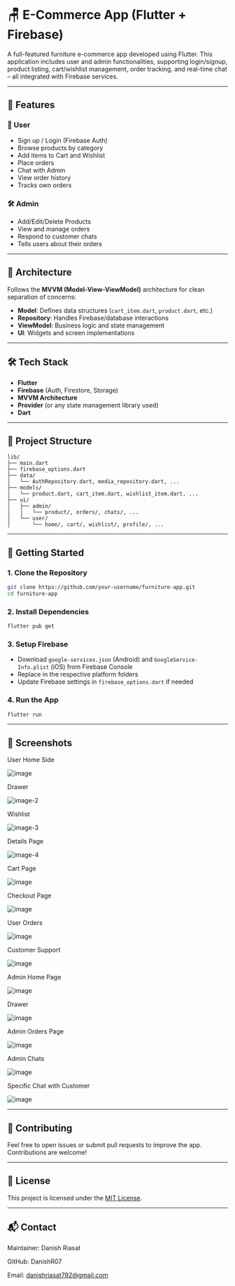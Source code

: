 
# 🪑 E-Commerce App (Flutter + Firebase)

A full-featured furniture e-commerce app developed using Flutter. This application includes user and admin functionalities, supporting login/signup, product listing, cart/wishlist management, order tracking, and real-time chat – all integrated with Firebase services.

---

## 📱 Features

### 👥 User
- Sign up / Login (Firebase Auth)
- Browse products by category
- Add items to Cart and Wishlist
- Place orders
- Chat with Admin
- View order history
- Tracks own orders

### 🛠️ Admin
- Add/Edit/Delete Products
- View and manage orders
- Respond to customer chats
- Tells users about their orders

---

## 🧱 Architecture

Follows the **MVVM (Model-View-ViewModel)** architecture for clean separation of concerns:

- **Model**: Defines data structures (`cart_item.dart`, `product.dart`, etc.)
- **Repository**: Handles Firebase/database interactions
- **ViewModel**: Business logic and state management
- **UI**: Widgets and screen implementations

---

## 🛠️ Tech Stack

- **Flutter**
- **Firebase** (Auth, Firestore, Storage)
- **MVVM Architecture**
- **Provider** (or any state management library used)
- **Dart**

---

## 📂 Project Structure

```
lib/
├── main.dart
├── firebase_options.dart
├── data/
│   └── AuthRepository.dart, media_repository.dart, ...
├── models/
│   └── product.dart, cart_item.dart, wishlist_item.dart, ...
├── ui/
│   ├── admin/
│   │   └── product/, orders/, chats/, ...
│   └── user/
│       └── home/, cart/, wishlist/, profile/, ...
```

---

## 🚀 Getting Started

### 1. Clone the Repository
```bash
git clone https://github.com/your-username/furniture-app.git
cd furniture-app
```

### 2. Install Dependencies
```bash
flutter pub get
```

### 3. Setup Firebase
- Download `google-services.json` (Android) and `GoogleService-Info.plist` (iOS) from Firebase Console
- Replace in the respective platform folders
- Update Firebase settings in `firebase_options.dart` if needed

### 4. Run the App
```bash
flutter run
```

---

## 📸 Screenshots

User Home Side

![image](https://github.com/user-attachments/assets/3cf564c9-d745-4646-b181-82fb46205963)

Drawer

![image-2](https://github.com/user-attachments/assets/5ccdcd7e-46da-4fd0-afa9-9c98b51ffeb8)

Wishlist

![image-3](https://github.com/user-attachments/assets/94b8ac96-4c76-4db8-9252-bf0f051660dd)

Details Page

![image-4](https://github.com/user-attachments/assets/39bf70d4-ac43-4767-809b-cfd8a548c92a)

Cart Page

![image](https://github.com/user-attachments/assets/4d54f4fc-5bc1-4048-bc56-ee5d0c99b30c)

Checkout Page

![image](https://github.com/user-attachments/assets/94e17728-243d-40ee-bc36-fd3d627d4ca4)

User Orders

![image](https://github.com/user-attachments/assets/f4dc5d2c-cb06-4a92-8546-297ad58dbb9a)

Customer Support

![image](https://github.com/user-attachments/assets/28ec32d2-efc9-45c4-abc4-782e140300fa)

Admin Home Page

![image](https://github.com/user-attachments/assets/7aea1069-bfa8-4e66-bd8d-0ca5c7ab6aee)

Drawer

![image](https://github.com/user-attachments/assets/811cd843-ce31-44fe-997e-a7e60d1c665c)

Admin Orders Page

![image](https://github.com/user-attachments/assets/9e40a962-fe8d-4cae-8593-b52fb38acfbf)

Admin Chats

![image](https://github.com/user-attachments/assets/45dcfb75-4cdc-43c3-b521-bccd8717d056)

Specific Chat with Customer

![image](https://github.com/user-attachments/assets/0f3e5f74-7ae2-4397-90b7-e548e16f8e1e)




---

## 🤝 Contributing

Feel free to open issues or submit pull requests to improve the app. Contributions are welcome!

---

## 📃 License

This project is licensed under the [MIT License](LICENSE).

---

## 📬 Contact

Maintainer: Danish Riasat

GitHub: DanishR07

Email: danishriasat792@gmail.com
